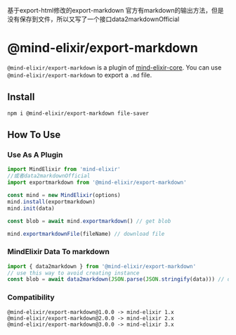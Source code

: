 基于export-html修改的export-markdown
官方有markdown的输出方法，但是没有保存到文件，所以又写了一个接口data2markdownOfficial
# @mind-elixir/export-markdown

`@mind-elixir/export-markdown` is a plugin of [mind-elixir-core](https://github.com/ssshooter/mind-elixir-core). You can use `@mind-elixir/export-markdown` to export a `.md` file.

## Install

```
npm i @mind-elixir/export-markdown file-saver
```

## How To Use

### Use As A Plugin

```javascript
import MindElixir from 'mind-elixir'
//或者data2markdownOfficial
import exportmarkdown from '@mind-elixir/export-markdown'

const mind = new MindElixir(options)
mind.install(exportmarkdown)
mind.init(data)

const blob = await mind.exportmarkdown() // get blob

mind.exportmarkdownFile(fileName) // download file
```

### MindElixir Data To markdown

```javascript
import { data2markdown } from '@mind-elixir/export-markdown'
// use this way to avoid creating instance
const blob = await data2markdown(JSON.parse(JSON.stringify(data))) // data returned by getData()
```

### Compatibility

```
@mind-elixir/export-markdown@1.0.0 -> mind-elixir 1.x
@mind-elixir/export-markdown@2.0.0 -> mind-elixir 2.x
@mind-elixir/export-markdown@3.0.0 -> mind-elixir 3.x
```
